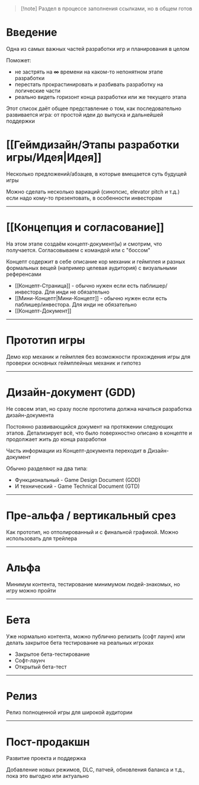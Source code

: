 > [!note] Раздел в процессе заполнения ссылками, но в общем готов

# Введение
Одна из самых важных частей разработки игр и планирования в целом

Поможет:
- не застрять на **∞** времени на каком-то непонятном этапе разработки
- перестать прокрастинировать и разбивать разработку на логические части
- реально видеть горизонт конца разработки или же текущего этапа

Этот список даёт общее представление о том, как последовательно развивается игра: от простой идеи до выпуска и дальнейшей поддержки
# [[Геймдизайн/Этапы разработки игры/Идея|Идея]]
Несколько предложений/абзацев, в которые вмещается суть будущей игры

Можно сделать несколько вариаций (синопсис, elevator pitch и т.д.) если надо кому-то презентовать, в особенности инвесторам

---
# [[Концепция и согласование]]
На этом этапе создаём концепт-документ(ы) и смотрим, что получается. Согласовываем с командой или с "боссом"

Концепт содержит в себе описание кор механик и геймплея и разных формальных вещей (например целевая аудитория) с визуальными референсами

- [[Концепт-Страница]] - обычно нужен если есть паблишер/инвестора. Для инди не обязательно
- [[Мини-Концепт|Мини-Концепт]] - обычно нужен если есть паблишер/инвестора. Для инди не обязательно
- [[Концепт-Документ]]

---
# Прототип игры
Демо кор механик и геймплея без возможности прохождения игры для проверки основных геймплейных механик и гипотез

---
# Дизайн-документ (GDD)
Не совсем этап, но сразу после прототипа должна начаться разработка дизайн-документа

Постоянно развивающийся документ на протяжении следующих этапов. Детализирует всё, что было поверхностно описано в концепте и продолжает жить до конца разработки

Часть информации из Концепт-документа переходит в Дизайн-документ

Обычно разделяют на два типа:
- Функциональный - Game Design Document (GDD)
- И технический - Game Technical Document (GTD)

---
# Пре-альфа / вертикальный срез
Как прототип, но отполированный и с финальной графикой. Можно использовать для трейлера

---
# Альфа
Минимум контента, тестирование минимумом людей-знакомых, но игру можно пройти

---
# Бета
Уже нормально контента, можно публично релизить (софт лаунч) или делать закрытое бета тестирование на реальных игроках 
- Закрытое бета-тестирование
- Софт-лаунч
- Открытый бета-тест

---
# Релиз
Релиз полноценной игры для широкой аудитории

---
# Пост-продакшн
Развитие проекта и поддержка

Добавление новых режимов, DLC, патчей, обновления баланса и т.д., пока это выгодно или актуально